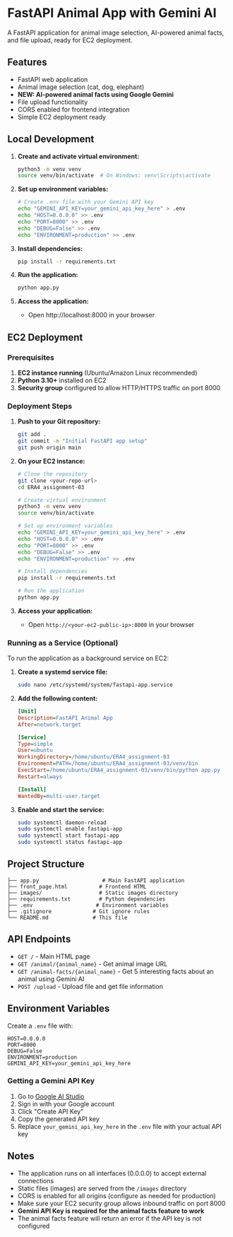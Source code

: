 # FastAPI Animal App with Gemini AI

A FastAPI application for animal image selection, AI-powered animal facts, and file upload, ready for EC2 deployment.

## Features

- FastAPI web application
- Animal image selection (cat, dog, elephant)
- **NEW: AI-powered animal facts using Google Gemini**
- File upload functionality
- CORS enabled for frontend integration
- Simple EC2 deployment ready

## Local Development

1. **Create and activate virtual environment:**
   ```bash
   python3 -m venv venv
   source venv/bin/activate  # On Windows: venv\Scripts\activate
   ```

2. **Set up environment variables:**
   ```bash
   # Create .env file with your Gemini API key
   echo "GEMINI_API_KEY=your_gemini_api_key_here" > .env
   echo "HOST=0.0.0.0" >> .env
   echo "PORT=8000" >> .env
   echo "DEBUG=False" >> .env
   echo "ENVIRONMENT=production" >> .env
   ```

3. **Install dependencies:**
   ```bash
   pip install -r requirements.txt
   ```

4. **Run the application:**
   ```bash
   python app.py
   ```

5. **Access the application:**
   - Open http://localhost:8000 in your browser

## EC2 Deployment

### Prerequisites

1. **EC2 instance running** (Ubuntu/Amazon Linux recommended)
2. **Python 3.10+** installed on EC2
3. **Security group** configured to allow HTTP/HTTPS traffic on port 8000

### Deployment Steps

1. **Push to your Git repository:**
   ```bash
   git add .
   git commit -m "Initial FastAPI app setup"
   git push origin main
   ```

2. **On your EC2 instance:**
   ```bash
   # Clone the repository
   git clone <your-repo-url>
   cd ERA4_assignment-03
   
   # Create virtual environment
   python3 -m venv venv
   source venv/bin/activate
   
   # Set up environment variables
   echo "GEMINI_API_KEY=your_gemini_api_key_here" > .env
   echo "HOST=0.0.0.0" >> .env
   echo "PORT=8000" >> .env
   echo "DEBUG=False" >> .env
   echo "ENVIRONMENT=production" >> .env
   
   # Install dependencies
   pip install -r requirements.txt
   
   # Run the application
   python app.py
   ```

3. **Access your application:**
   - Open `http://<your-ec2-public-ip>:8000` in your browser

### Running as a Service (Optional)

To run the application as a background service on EC2:

1. **Create a systemd service file:**
   ```bash
   sudo nano /etc/systemd/system/fastapi-app.service
   ```

2. **Add the following content:**
   ```ini
   [Unit]
   Description=FastAPI Animal App
   After=network.target

   [Service]
   Type=simple
   User=ubuntu
   WorkingDirectory=/home/ubuntu/ERA4_assignment-03
   Environment=PATH=/home/ubuntu/ERA4_assignment-03/venv/bin
   ExecStart=/home/ubuntu/ERA4_assignment-03/venv/bin/python app.py
   Restart=always

   [Install]
   WantedBy=multi-user.target
   ```

3. **Enable and start the service:**
   ```bash
   sudo systemctl daemon-reload
   sudo systemctl enable fastapi-app
   sudo systemctl start fastapi-app
   sudo systemctl status fastapi-app
   ```

## Project Structure

```
├── app.py                    # Main FastAPI application
├── front_page.html          # Frontend HTML
├── images/                  # Static images directory
├── requirements.txt         # Python dependencies
├── .env                    # Environment variables
├── .gitignore             # Git ignore rules
└── README.md              # This file
```

## API Endpoints

- `GET /` - Main HTML page
- `GET /animal/{animal_name}` - Get animal image URL
- `GET /animal-facts/{animal_name}` - Get 5 interesting facts about an animal using Gemini AI
- `POST /upload` - Upload file and get file information

## Environment Variables

Create a `.env` file with:
```
HOST=0.0.0.0
PORT=8000
DEBUG=False
ENVIRONMENT=production
GEMINI_API_KEY=your_gemini_api_key_here
```

### Getting a Gemini API Key

1. Go to [Google AI Studio](https://makersuite.google.com/app/apikey)
2. Sign in with your Google account
3. Click "Create API Key"
4. Copy the generated API key
5. Replace `your_gemini_api_key_here` in the `.env` file with your actual API key

## Notes

- The application runs on all interfaces (0.0.0.0) to accept external connections
- Static files (images) are served from the `/images` directory
- CORS is enabled for all origins (configure as needed for production)
- Make sure your EC2 security group allows inbound traffic on port 8000
- **Gemini API Key is required for the animal facts feature to work**
- The animal facts feature will return an error if the API key is not configured
